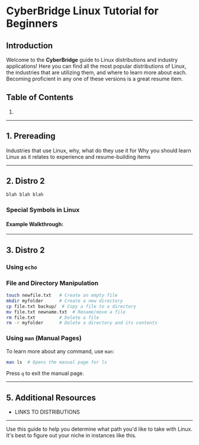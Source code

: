 # CyberBridge Linux Tutorial for Beginners

## Introduction
Welcome to the **CyberBridge** guide to Linux distributions and industry applications! Here you can find all the most popular distributions of Linux, the industries that are utilizing them, and where to learn more about each. Becoming proficient in any one of these versions is a great resume item.

## Table of Contents
1.

---

## 1. Prereading
Industries that use Linux, why, what do they use it for
Why you should learn Linux as it relates to experience and resume-building items


---

## 2. Distro 2
```bash
blah blah blah
```

### Special Symbols in Linux

#### Example Walkthrough:

---

## 3. Distro 2
### Using `echo`

### File and Directory Manipulation
```bash
touch newfile.txt   # Create an empty file
mkdir myfolder      # Create a new directory
cp file.txt backup/  # Copy a file to a directory
mv file.txt newname.txt  # Rename/move a file
rm file.txt         # Delete a file
rm -r myfolder      # Delete a directory and its contents
```

### Using `man` (Manual Pages)
To learn more about any command, use `man`:
```bash
man ls  # Opens the manual page for ls
```
Press `q` to exit the manual page.

---
## 5. Additional Resources
- LINKS TO DISTRIBUTIONS 

---
Use this guide to help you determine what path you'd like to take with Linux. It's best to figure out your niche in instances like this.

